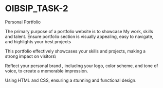 # OIBSIP_TASK-2
Personal Portfolio 



The primary purpose of a portfolio website is to showcase My work, skills and talent. Ensure portfolio section is visually appealing, easy to navigate, and highlights your best projects

This portfolio effectively showcases your skills and projects, making a strong impact on visitors\

Reflect your personal brand , including your logo, color scheme, and tone of voice, to create a memorable impression.

Using HTML and CSS, ensuring a stunning and functional design.
